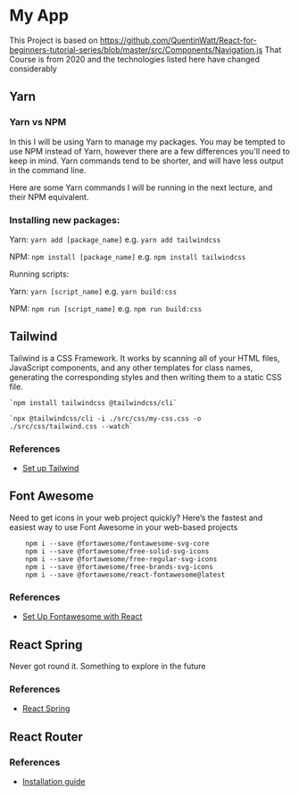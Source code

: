 # My App

This Project is based on https://github.com/QuentinWatt/React-for-beginners-tutorial-series/blob/master/src/Components/Navigation.js
That Course is from 2020 and the technologies listed here have changed considerably


## Yarn

### Yarn vs NPM
In this I will be using Yarn to manage my packages. You may be tempted to use NPM instead of Yarn, however there are a few differences you'll need to keep in mind. Yarn commands tend to be shorter, and will have less output in the command line.

Here are some Yarn commands I will be running in the next lecture, and their NPM equivalent.

### Installing new packages:

Yarn:  `yarn add [package_name]` e.g. `yarn add tailwindcss`

NPM: `npm install [package_name]` e.g. `npm install tailwindcss`

Running scripts:

Yarn: `yarn [script_name]` e.g. `yarn build:css`

NPM: `npm run [script_name]` e.g. `npm run build:css` 

## Tailwind

Tailwind is a CSS Framework. It works by scanning all of your HTML files, JavaScript components, and any other templates for class names, generating the corresponding styles and then writing them to a static CSS file.

    `npm install tailwindcss @tailwindcss/cli`  

    `npx @tailwindcss/cli -i ./src/css/my-css.css -o ./src/css/tailwind.css --watch`

### References
- [Set up Tailwind](https://tailwindcss.com/docs/installation/using-vite)

## Font Awesome

Need to get icons in your web project quickly? Here’s the fastest and easiest way to use Font Awesome in your web-based projects

        npm i --save @fortawesome/fontawesome-svg-core
        npm i --save @fortawesome/free-solid-svg-icons
        npm i --save @fortawesome/free-regular-svg-icons
        npm i --save @fortawesome/free-brands-svg-icons
        npm i --save @fortawesome/react-fontawesome@latest

### References
- [Set Up Fontawesome with React](https://docs.fontawesome.com/web/use-with/react)


## React Spring

Never got round it. Something to explore in the future

### References
- [React Spring](https://www.react-spring.dev/docs/getting-started)


## React Router

### References
- [Installation guide](https://reactrouter.com/start/declarative/installation)
